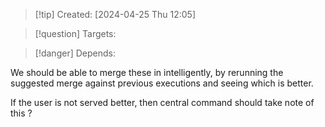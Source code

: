 
>[!tip] Created: [2024-04-25 Thu 12:05]

>[!question] Targets: 

>[!danger] Depends: 

We should be able to merge these in intelligently, by rerunning the suggested merge against previous executions and seeing which is better.

If the user is not served better, then central command should take note of this ?